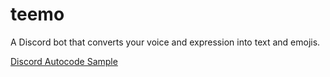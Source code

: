 # teemo
A Discord bot that converts your voice and expression into text and emojis. 

[Discord Autocode Sample](https://autocode.com/app/discord/basic-discord-example/)
